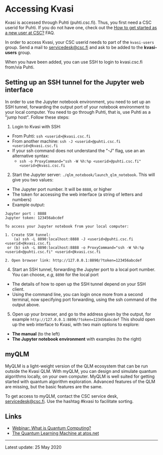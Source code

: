 # Accessing Kvasi

Kvasi is accessed through Puhti (puhti.csc.fi). Thus, you first need a CSC userid for Puhti. 
If you do not have one, check out the 
[How to get started as a new user at CSC?](../support/faq/how-to-get-started-at-CSC.md) FAQ.

In order to access Kvasi, your CSC userid needs to part of the `kvasi-users` group. Send a 
mail to servicedesk@csc.fi and ask to be added to the **kvasi-users** group.

When you have been added, you can use SSH to login to kvasi.csc.fi from/via Puhti.

## Setting up an SSH tunnel for the Jupyter web interface

In order to use the Jupyter notebook environment, you need to set up an SSH tunnel, 
forwarding the output port of your notebook environment to your local computer. 
You need to go through Puhti, that is, use Puhti as a "jump host". Follow these steps:

1. Login to Kvasi with SSH:
  - From Puhti: `ssh <userid>@kvasi.csc.fi`
  - From another machine: `ssh -J <userid>@puhti.csc.fi <userid>@kvasi.csc.fi`
  - If your ssh command does not understand the "-J" flag, use an an alternative syntax:
    - `ssh -o ProxyCommand="ssh -W %h:%p <userid>@puhti.csc.fi" <userid>@kvasi.csc.fi`
2. Start the Jupyter server: `./qlm_notebook/launch_qlm_notebook`. This will give you two values:
  - The Jupyter port number. It will be `8888`, or higher
  - The token for accessing the web interface (a string of letters and numbers)
  - Example output:

```
Jupyter port : 8888
Jupyter token: 123456abcdef

To access your Jupyter notebook from your local computer:

1. Create SSH tunnel:
    (a) ssh -L 8890:localhost:8888 -J <userid>@puhti.csc.fi <userid>@kvasi.csc.fi
 or (b) ssh -L 8890:localhost:8888 -o ProxyCommand="ssh -W %h:%p <userid>@puhti.csc.fi" <userid>@kvasi.csc.fi

2. Open browser link: http://127.0.0.1:8890/?token=123456abcdef
```

4. Start an SSH tunnel, forwarding the Jupyter port to a local port number. 
You can choose, _e.g_, `8890` for the local port
  - The details of how to open up the SSH tunnel depend on your SSH client.
  - Using the command line, you can login once more from a second terminal, 
    now specifying port forwarding, using the ssh command of the output above.

5. Open up your browser, and go to the address given by the output, for example 
`http://127.0.0.1:8890/?token=123456abcdef` This should open up the web interface 
to Kvasi, with two main options to explore:
  - **The manual** (to the left)
  - **The Jupyter notebook environment** with examples (to the right)


## myQLM

MyQLM is a light-weight version of the QLM ecosystem that can be run outside the Kvasi 
QLM. With myQLM, you can design and simulate quantum algorithms locally, on your own 
computer. MyQLM is well suited for getting started with quantum algorithm exploration. 
Advanced features of the QLM are missing, but the basic features are the same.

To get access to myQLM, contact the CSC service desk, servicedesk@csc.fi. Use the hashtag \#kvasi to facilitate sorting.

## Links

* [Webinar: What is Quantum Computing?](https://www.csc.fi/web/training/-/quantum-computing)
* [The Quantum Learning Machine at atos.net](https://atos.net/en/solutions/quantum-learning-machine)

---
Latest update: 25 May 2020
